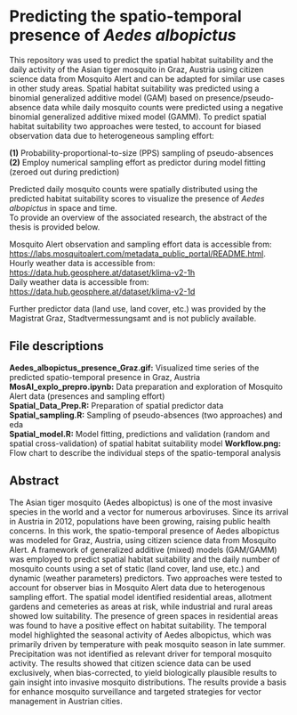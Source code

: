 # Predicting the spatio-temporal presence of *Aedes albopictus*

This repository was used to predict the spatial habitat suitability and the daily activity of the Asian tiger mosquito in Graz, Austria using citizen science data from Mosquito Alert and can be adapted for similar use cases in other study areas. 
Spatial habitat suitability was predicted using a binomial generalized additive model (GAM) based on presence/pseudo-absence data while daily mosquito counts were predicted using a negative binomial generalized additive mixed model (GAMM). To predict spatial habitat suitability two approaches were tested, to account for biased observation data due to heterogeneous sampling effort:  

**(1)** Probability-proportional-to-size (PPS) sampling of pseudo-absences  
**(2)** Employ numerical sampling effort as predictor during model fitting (zeroed out during prediction)  

Predicted daily mosquito counts were spatially distributed using the predicted habitat suitability scores to visualize the presence of *Aedes albopictus* in space and time.  
To provide an overview of the associated research, the abstract of the thesis is provided below. 

Mosquito Alert observation and sampling effort data is accessible from: https://labs.mosquitoalert.com/metadata_public_portal/README.html.  
Hourly weather data is accessible from: https://data.hub.geosphere.at/dataset/klima-v2-1h  
Daily weather data is accessible from: https://data.hub.geosphere.at/dataset/klima-v2-1d  

Further predictor data (land use, land cover, etc.) was provided by the Magistrat Graz, Stadtvermessungsamt and is not publicly available. 

## File descriptions
**Aedes_albopictus_presence_Graz.gif:** Visualized time series of the predicted spatio-temporal presence in Graz, Austria  
**MosAl_explo_prepro.ipynb:** Data preparation and exploration of Mosquito Alert data (presences and sampling effort)  
**Spatial_Data_Prep.R:** Preparation of spatial predictor data  
**Spatial_sampling.R:** Sampling of pseudo-absences (two approaches) and eda  
**Spatial_model.R:** Model fitting, predictions and validation (random and spatial cross-validation) of spatial habitat suitability model
**Workflow.png:** Flow chart to describe the individual steps of the spatio-temporal analysis

## Abstract 
The Asian tiger mosquito (Aedes albopictus) is one of the most invasive species in the world and a vector for numerous arboviruses. Since its arrival in Austria in 2012, populations have been growing, raising public health concerns. In this work, the spatio-temporal presence of Aedes albopictus was modeled for Graz, Austria, using citizen science data from Mosquito Alert. A framework of generalized additive (mixed) models (GAM/GAMM) was employed to predict spatial habitat suitability and the daily number of mosquito counts using a set of static (land cover, land use, etc.) and dynamic (weather parameters) predictors. Two approaches were tested to account for observer bias in Mosquito Alert data due to heterogenous sampling effort. The spatial model identified residential areas, allotment gardens and cemeteries as areas at risk, while industrial and rural areas showed low suitability. The presence of green spaces in residential areas was found to have a positive effect on habitat suitability. The temporal model highlighted the seasonal activity of Aedes albopictus, which was primarily driven by temperature with peak mosquito season in late summer. Precipitation was not identified as relevant driver for temporal mosquito activity. The results showed that citizen science data can be used exclusively, when bias-corrected, to yield biologically plausible results to gain insight into invasive mosquito distributions. The results provide a basis for enhance mosquito surveillance and targeted strategies for vector management in Austrian cities.
